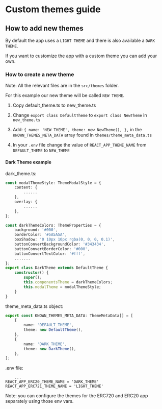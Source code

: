 # Custom themes guide

## How to add new themes

By default the app uses a `LIGHT THEME` and there is also available a `DARK THEME`.

If you want to customize the app with a custom theme you can add your own.

### How to create a new theme

Note: All the relevant files are in the `src/themes` folder.

For this example our new theme will be called `NEW THEME`.

1. Copy default_theme.ts to new_theme.ts
2. Change `export class DefaultTheme` to `export class NewTheme` in `new_theme.ts`
3. Add:
   `{ name: 'NEW_THEME', theme: new NewTheme(), },`
   in the `KNOWN_THEMES_META_DATA` array found in `themes/theme_meta_data.ts`

4. In your `.env` file change the value of `REACT_APP_THEME_NAME` from `DEFAULT_THEME` to `NEW_THEME`

#### Dark Theme example

dark_theme.ts:

```typescript
const modalThemeStyle: ThemeModalStyle = {
    content: {
        ......
    },
    overlay: {
        ......
    },
};

const darkThemeColors: ThemeProperties = {
    background: '#000',
    borderColor: '#5A5A5A',
    boxShadow: '0 10px 10px rgba(0, 0, 0, 0.1)',
    buttonConvertBackgroundColor: '#343434',
    buttonConvertBorderColor: '#000',
    buttonConvertTextColor: '#fff',
    .......
};
export class DarkTheme extends DefaultTheme {
    constructor() {
        super();
        this.componentsTheme = darkThemeColors;
        this.modalTheme = modalThemeStyle;
    }
}
```

theme_meta_data.ts object:

```typescript
export const KNOWN_THEMES_META_DATA: ThemeMetaData[] = [
    {
        name: 'DEFAULT_THEME',
        theme: new DefaultTheme(),
    },
    {
        name: 'DARK_THEME',
        theme: new DarkTheme(),
    },
];
```

.env file:

```
    ...
REACT_APP_ERC20_THEME_NAME = 'DARK_THEME'
REACT_APP_ERC721_THEME_NAME = 'LIGHT_THEME'

```

Note: you can configure the themes for the ERC720 and ERC20 app separately using those env vars.
